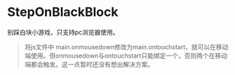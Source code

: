 # StepOnBlackBlock   
  别踩白块小游戏，只支持pc浏览器使用。   
  > 将js文件中 main.onmousedown修改为main.ontouchstart，就可以在移动端使用。但onmousedown与ontouchstart只能绑定一个，否则两个在移动端都会触发。这一点暂时还没有想出解决方案。
